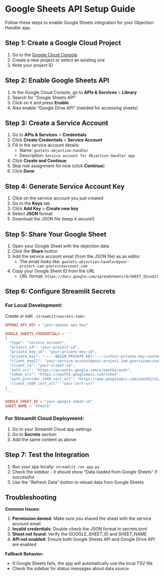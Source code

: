 # Google Sheets API Setup Guide

Follow these steps to enable Google Sheets integration for your Objection Handler app.

## Step 1: Create a Google Cloud Project

1. Go to the [Google Cloud Console](https://console.cloud.google.com/)
2. Create a new project or select an existing one
3. Note your project ID

## Step 2: Enable Google Sheets API

1. In the Google Cloud Console, go to **APIs & Services** > **Library**
2. Search for "Google Sheets API"
3. Click on it and press **Enable**
4. Also enable "Google Drive API" (needed for accessing sheets)

## Step 3: Create a Service Account

1. Go to **APIs & Services** > **Credentials**
2. Click **Create Credentials** > **Service Account**
3. Fill in the service account details:
   - Name: `goolets-objection-handler`
   - Description: `Service account for Objection Handler app`
4. Click **Create and Continue**
5. Skip role assignment for now (click **Continue**)
6. Click **Done**

## Step 4: Generate Service Account Key

1. Click on the service account you just created
2. Go to the **Keys** tab
3. Click **Add Key** > **Create new key**
4. Select **JSON** format
5. Download the JSON file (keep it secure!)

## Step 5: Share Your Google Sheet

1. Open your Google Sheet with the objection data
2. Click the **Share** button
3. Add the service account email (from the JSON file) as an editor
   - The email looks like: `goolets-objection-handler@your-project.iam.gserviceaccount.com`
4. Copy your Google Sheet ID from the URL
   - URL format: `https://docs.google.com/spreadsheets/d/SHEET_ID/edit`

## Step 6: Configure Streamlit Secrets

### For Local Development:
Create or edit `.streamlit/secrets.toml`:

```toml
OPENAI_API_KEY = "your-openai-api-key"

GOOGLE_SHEETS_CREDENTIALS = '''
{
  "type": "service_account",
  "project_id": "your-project-id",
  "private_key_id": "your-private-key-id",
  "private_key": "-----BEGIN PRIVATE KEY-----\\nYour-private-key-content\\n-----END PRIVATE KEY-----\\n",
  "client_email": "your-service-account@your-project.iam.gserviceaccount.com",
  "client_id": "your-client-id",
  "auth_uri": "https://accounts.google.com/o/oauth2/auth",
  "token_uri": "https://oauth2.googleapis.com/token",
  "auth_provider_x509_cert_url": "https://www.googleapis.com/oauth2/v1/certs",
  "client_x509_cert_url": "your-cert-url"
}
'''

GOOGLE_SHEET_ID = "your-google-sheet-id"
SHEET_NAME = "Sheet1"
```

### For Streamlit Cloud Deployment:
1. Go to your Streamlit Cloud app settings
2. Go to **Secrets** section
3. Add the same content as above

## Step 7: Test the Integration

1. Run your app locally: `streamlit run app.py`
2. Check the sidebar - it should show "Data loaded from Google Sheets" if successful
3. Use the "Refresh Data" button to reload data from Google Sheets

## Troubleshooting

**Common Issues:**

1. **Permission denied**: Make sure you shared the sheet with the service account email
2. **Invalid credentials**: Double-check the JSON format in secrets.toml
3. **Sheet not found**: Verify the GOOGLE_SHEET_ID and SHEET_NAME
4. **API not enabled**: Ensure both Google Sheets API and Google Drive API are enabled

**Fallback Behavior:**
- If Google Sheets fails, the app will automatically use the local TSV file
- Check the sidebar for status messages about data source